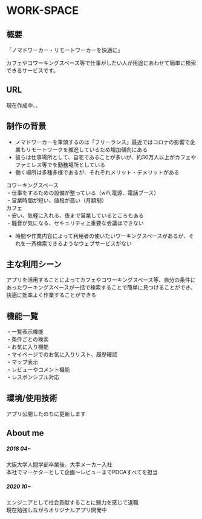 # WORK-SPACE

## 概要

「ノマドワーカー・リモートワーカーを快適に」

カフェやコワーキングスペース等で仕事がしたい人が用途にあわせて簡単に検索できるサービスです。

## URL

現在作成中、、

## 制作の背景

* ノマドワーカーを筆頭するのは「フリーランス」最近ではコロナの影響で企業もリモートワークを推進しているため増加傾向にある
* 彼らは仕事場所として、自宅であることが多いが、約30万人以上がカフェやファミレス等でを勤務場所としている
* 働く場所は多種多様であるが、それぞれメリット・デメリットがある<br>

コワーキングスペース<br>
・仕事をするための設備が整っている（wifi,電源、電話ブース）<br>
・営業時間が短い、値段が高い（月額制）<br>
カフェ<br>
・安い、気軽に入れる、夜まで営業しているところもある<br>
・騒音が気になる、セキュリティ上重要な会議はできない<br>

* 時間や作業内容によって利用者の使いたいワーキングスペースがあるが、それを一斉検索できるようなウェブサービスがない

## 主な利用シーン

アプリを活用することによってカフェやコワーキングスペース等、自分の条件にあったワーキングスペースが一括で検索することで簡単に見つけることができ、快適に効率よく作業することができる

## 機能一覧

・一覧表示機能<br>
・条件ごとの検索<br>
・お気に入り機能<br>
・マイページでのお気に入りリスト、履歴確認<br>
・マップ表示<br>
・レビューやコメント機能<br>
・レスポンシブル対応<br>

## 環境/使用技術

アプリ公開したのちに更新します

## About me

##### 2018 04~ 
大阪大学人間学部卒業後、大手メーカー入社<br>
本社でマーケターとして企画〜レビューまでPDCAすべてを担当

##### 2020 10~ 
エンジニアとして社会貢献することに魅力を感じて退職<br>
現在勉強しながらオリジナルアプリ開発中<br>